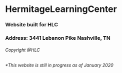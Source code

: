 
# HermitageLearningCenter

### Website built for HLC

### Address: 3441 Lebanon Pike Nashville, TN

###### Copyright @HLC

###### *This website is still in progress as of January 2020
